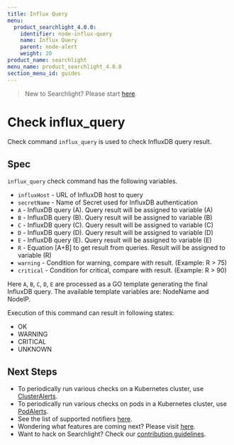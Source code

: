 ```yaml
---
title: Influx Query
menu:
  product_searchlight_4.0.0:
    identifier: node-influx-query
    name: Influx Query
    parent: node-alert
    weight: 20
product_name: searchlight
menu_name: product_searchlight_4.0.0
section_menu_id: guides
---
```


> New to Searchlight? Please start [here](/docs/concepts/README.md).

# Check influx_query

Check command `influx_query` is used to check InfluxDB query result.


## Spec
`influx_query` check command has the following variables.

- `influxHost` - URL of InfluxDB host to query
- `secretName` - Name of Secret used for InfluxDB authentication
- `A` - InfluxDB query (A). Query result will be assigned to variable (A)
- `B` - InfluxDB query (B). Query result will be assigned to variable (B)
- `C` - InfluxDB query (C). Query result will be assigned to variable (C)
- `D` - InfluxDB query (D). Query result will be assigned to variable (D)
- `E` - InfluxDB query (E). Query result will be assigned to variable (E)
- `R` - Equation [A+B] to get result from queries. Result will be assigned to variable (R)
- `warning` - Condition for warning, compare with result. (Example: R > 75)
- `critical` - Condition for critical, compare with result. (Example: R > 90)

Here `A`, `B`, `C`, `D`, `E` are processed as a GO template generating the final InfluxDB query. The available template variables are: NodeName and NodeIP.

Execution of this command can result in following states:

- OK
- WARNING
- CRITICAL
- UNKNOWN


## Next Steps
 - To periodically run various checks on a Kubernetes cluster, use [ClusterAlerts](/docs/concepts/alert-types/cluster-alert.md).
 - To periodically run various checks on pods in a Kubernetes cluster, use [PodAlerts](/docs/concepts/alert-types/pod-alert.md).
 - See the list of supported notifiers [here](/docs/guides/notifiers.md).
 - Wondering what features are coming next? Please visit [here](/docs/roadmap.md).
 - Want to hack on Searchlight? Check our [contribution guidelines](/docs/CONTRIBUTING.md).
